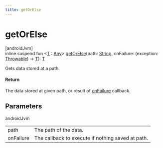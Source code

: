 ```yaml
---
title: getOrElse
---
```



# getOrElse



[androidJvm]\
inline suspend fun &lt;[T](get-or-else.html) : [Any](https://kotlinlang.org/api/latest/jvm/stdlib/kotlin/-any/index.html)&gt; [getOrElse](get-or-else.html)(path: [String](https://kotlinlang.org/api/latest/jvm/stdlib/kotlin/-string/index.html), onFailure: (exception: [Throwable](https://kotlinlang.org/api/latest/jvm/stdlib/kotlin/-throwable/index.html)) -&gt; [T](get-or-else.html)): [T](get-or-else.html)



Gets data stored at a path.



#### Return



The data stored at given path, or result of [onFailure](get-or-else.html) callback.



## Parameters


androidJvm

| | |
|---|---|
| path | The path of the data. |
| onFailure | The callback to execute if nothing saved at path. |




